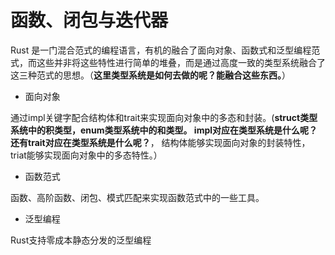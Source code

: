 # 函数、闭包与迭代器

Rust 是一门混合范式的编程语言，有机的融合了面向对象、函数式和泛型编程范式，而这些并非将这些特性进行简单的堆叠，而是通过高度一致的类型系统融合了这三种范式的思想。（**这里类型系统是如何去做的呢？能融合这些东西。**）

* 面向对象

通过impl关键字配合结构体和trait来实现面向对象中的多态和封装。(**struct类型系统中的积类型，enum类型系统中的和类型。 impl对应在类型系统是什么呢？还有trait对应在类型系统是什么呢？**， 结构体能够实现面向对象的封装特性，triat能够实现面向对象中的多态特性。）

* 函数范式

函数、高阶函数、闭包、模式匹配来实现函数范式中的一些工具。

* 泛型编程

Rust支持零成本静态分发的泛型编程



















